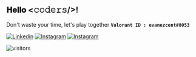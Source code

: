 <h2> 𝐇𝐞𝐥𝐥𝐨 <𝚌𝚘𝚍𝚎𝚛𝚜/>!</h2>

Don't waste your time, let's play together **`Valorant ID : evanezcent#8053`**

[![Linkedin](https://img.shields.io/badge/-pratamays-blue?style=flat-square&labelColor=gray&logo=Linkedin&logoColor=white&link=https://www.linkedin.com/in/pratamays/)](https://www.linkedin.com/in/pratamays/)
[![Instagram](https://img.shields.io/badge/-@pratamays-purple?style=flat-square&labelColor=gray&logo=instagram&logoColor=white&link=https://instagram.com/pratamays/)](https://instagram.com/pratamays)
[![Instagram](https://img.shields.io/badge/-evanezcent.github.io-red?style=flat-square&labelColor=gray&logo=internet-explorer&logoColor=white&link=https://evanezcent.github.io/)](http://evanezcent.github.io/)

![visitors](https://visitor-badge.laobi.icu/badge?page_id=evanezcent.evanezcent)

<!--
**evanezcent/evanezcent** is a ✨ _special_ ✨ repository because its `README.md` (this file) appears on your GitHub profile.

Here are some ideas to get you started:

- 🔭 I’m currently working on ...
- 🌱 I’m currently learning ...
- 👯 I’m looking to collaborate on ...
- 🤔 I’m looking for help with ...
- 💬 Ask me about ...
- 📫 How to reach me: ...
- 😄 Pronouns: ...
- ⚡ Fun fact: ...
-->
